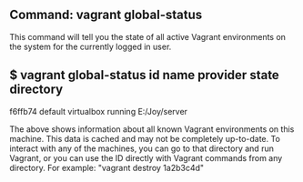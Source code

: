 ## Command: vagrant global-status
This command will tell you the state of all active Vagrant environments on the system for the currently logged in user.

$ vagrant global-status
id       name    provider   state   directory
------------------------------------------------------------------------
f6ffb74  default virtualbox running E:/Joy/server

The above shows information about all known Vagrant environments
on this machine. This data is cached and may not be completely
up-to-date. To interact with any of the machines, you can go to
that directory and run Vagrant, or you can use the ID directly
with Vagrant commands from any directory. For example:
"vagrant destroy 1a2b3c4d"

